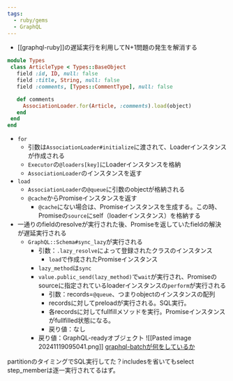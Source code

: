 ```yaml
---
tags:
  - ruby/gems
  - GraphQL
---
```

- [[graphql-ruby]]の遅延実行を利用してN+1問題の発生を解消する
```ruby
module Types
 class ArticleType < Types::BaseObject
   field :id, ID, null: false
   field :title, String, null: false
   field :comments, [Types::CommentType], null: false

   def comments
     AssociationLoader.for(Article, :comments).load(object)
   end
 end
end
```
- `for`
	- 引数は`AssociationLoader#initialize`に渡されて、Loaderインスタンスが作成される
	- `Executor`の`@loaders[key]`にLoaderインスタンスを格納
	- `AssociationLoader`のインスタンスを返す
- `load`
	- `AssociationLoader`の`@queue`に引数のobjectが格納される
	- `@cache`からPromiseインスタンスを返す
		-  `@cache`にない場合は、Promiseインスタンスを生成する。この時、Promiseの`source`にself（loaderインスタンス）を格納する
- 一通りのfieldのresolveが実行された後、Promiseを返していたfieldの解決が遅延実行される
	- `GraphQL::Schema#sync_lazy`が実行される
		- 引数：`.lazy_resolve`によって登録されたクラスのインスタンス
			- `load`で作成されたPromiseインスタンス
		- `lazy_method`は`sync`
		- `value.public_send(lazy_method)`で`wait`が実行され、Promiseのsourceに指定されているloaderインスタンスの`perform`が実行される
			- 引数：records=`@queue`、つまりobjectのインスタンスの配列
			- recordsに対してpreloadが実行される。SQL実行。
			- 各recordsに対してfullfillメソッドを実行。Promiseインスタンスがfullfilled状態になる。
			- 戻り値：なし
		- 戻り値：GraphQL-readyオブジェクト
![[Pasted image 20241119095041.png]]
[graphql-batchが何をしているか](https://zenn.dev/2bo/articles/graphql-batch-mechanism)

partitionのタイミングでSQL実行してた？includesを省いてもselect step_memberは逐一実行されてるはず。